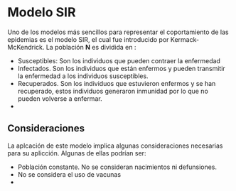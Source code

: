 # Modelo SIR
Uno de  los modelos más sencillos para representar el coportamiento de las epidemias es el modelo SIR, el cual fue introducido por Kermack-McKendrick.
La población **N** es dividida en :
- Susceptibles: Son los individuos que pueden contraer la enfermedad 
- Infectados. Son los individuos que están enfermos y pueden transmitir la enfermedad a los individuos susceptibles. 
- Recuperados. Son los individuos que estuvieron enfermos y se han recuperado, estos individuos generaron inmunidad por lo que no pueden volverse a enfermar.
-


## Consideraciones

La aplcación de este modelo implica algunas consideraciones necesarias para su aplicción. Algunas de ellas podrían ser:
- Población constante. No se consideran nacimientos ni defunsiones.
- No se considera el uso de vacunas 
- 

 

<!--stackedit_data:
eyJoaXN0b3J5IjpbMTkzNzM2NjU0N119
-->